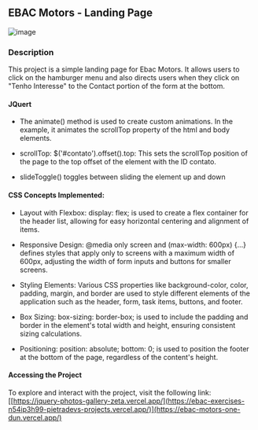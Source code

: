 ## EBAC Motors - Landing Page

![image](https://github.com/pietradev/EBAC_Motors/assets/123756392/8f2e3297-9665-4f9d-9f4a-c061fbd6fd26)


### Description
This project is a simple landing page for Ebac Motors. It allows users to click on the hamburger menu and also directs users when they click on "Tenho Interesse" to the Contact portion of the form at the bottom.

#### JQuert
- The animate() method is used to create custom animations. In the example, it animates the scrollTop property of the html and body elements.
  
- scrollTop: $('#contato').offset().top: This sets the scrollTop position of the page to the top offset of the element with the ID contato.
  
- slideToggle() toggles between sliding the element up and down

#### CSS Concepts Implemented:
- Layout with Flexbox: display: flex; is used to create a flex container for the header list, allowing for easy horizontal centering and alignment of items.

- Responsive Design: @media only screen and (max-width: 600px) {...} defines styles that apply only to screens with a maximum width of 600px, adjusting the width of form inputs and buttons for smaller screens.

- Styling Elements: Various CSS properties like background-color, color, padding, margin, and border are used to style different elements of the application such as the header, form, task items, buttons, and footer.

- Box Sizing: box-sizing: border-box; is used to include the padding and border in the element's total width and height, ensuring consistent sizing calculations.

- Positioning: position: absolute; bottom: 0; is used to position the footer at the bottom of the page, regardless of the content's height.

#### Accessing the Project
To explore and interact with the project, visit the following link: [[https://jquery-photos-gallery-zeta.vercel.app/](https://ebac-exercises-n54ip3h99-pietradevs-projects.vercel.app/)](https://ebac-motors-one-dun.vercel.app/)
